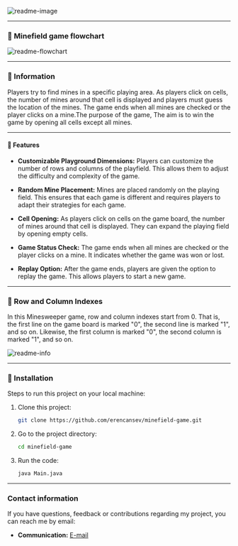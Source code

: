 
![readme-image](https://github.com/erencansev/minefield-game/assets/109366452/7df70b66-5e33-42f8-810a-f21796497225)

---

### 📍 Minefield game flowchart

![readme-flowchart](https://github.com/erencansev/minefield-game/assets/109366452/dfe6ae04-1f71-484a-8d6a-2339e1639ac8)

---

### 📖 Information

Players try to find mines in a specific playing area. As players click on cells, the number of mines around that cell is displayed and players must guess the location of the mines. The game ends when all mines are checked or the player clicks on a mine.The purpose of the game, The aim is to win the game by opening all cells except all mines.

---

#### 🔗 Features

- **Customizable Playground Dimensions:** Players can customize the number of rows and columns of the playfield. This allows them to adjust the difficulty and complexity of the game.

- **Random Mine Placement:** Mines are placed randomly on the playing field. This ensures that each game is different and requires players to adapt their strategies for each game.
  
- **Cell Opening:** As players click on cells on the game board, the number of mines around that cell is displayed. They can expand the playing field by opening empty cells.
  
- **Game Status Check:** The game ends when all mines are checked or the player clicks on a mine. It indicates whether the game was won or lost.

- **Replay Option:** After the game ends, players are given the option to replay the game. This allows players to start a new game.

---

### 🧩 Row and Column Indexes

In this Minesweeper game, row and column indexes start from 0. That is, the first line on the game board is marked "0", the second line is marked "1", and so on. Likewise, the first column is marked "0", the second column is marked "1", and so on.

![readme-info](https://github.com/erencansev/minefield-game/assets/109366452/873d53b2-6022-49d4-9d96-26df7e5a45b2)

---

### 🔨 Installation

Steps to run this project on your local machine:

1. Clone this project:

   ```bash
   git clone https://github.com/erencansev/minefield-game.git
   ```

2. Go to the project directory:

   ```bash
   cd minefield-game
   ```

3. Run the code:

   ```bash
   java Main.java
   ```
 ---
### Contact information

If you have questions, feedback or contributions regarding my project, you can reach me by email:

- **Communication:** [E-mail](mailto:mee.cansev@gmail.com)
